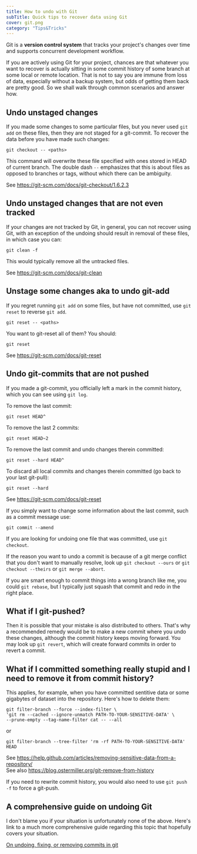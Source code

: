 ```yaml
---
title: How to undo with Git
subTitle: Quick tips to recover data using Git
cover: git.png
category: "Tips&Tricks"
---
```


Git is a **version control system** that tracks your project's changes over time and supports concurrent development workflow.

If you are actively using Git for your project, chances are that whatever you want to recover is actually sitting in some commit history of some branch at some local or remote location. That is not to say you are immune from loss of data, especially without a backup system, but odds of getting them back are pretty good. So we shall walk through common scenarios and answer how.

## Undo unstaged changes

If you made some changes to some particular files, but you never used `git add` on these files, then they are not staged for a git-commit. To recover the data before you have made such changes:

```
git checkout -- <paths>
```

This command will overwrite these file specified with ones stored in HEAD of current branch. The double dash `--` emphasizes that this is about files as opposed to branches or tags, without which there can be ambiguity.

See https://git-scm.com/docs/git-checkout/1.6.2.3

## Undo unstaged changes that are not even tracked

If your changes are not tracked by Git, in general, you can not recover using Git, with an exception of the undoing should result in removal of these files, in which case you can:

```
git clean -f
```
This would typically remove all the untracked files.

See https://git-scm.com/docs/git-clean

## Unstage some changes aka to undo git-add

If you regret running `git add` on some files, but have not committed, use `git reset` to reverse `git add`.

```
git reset -- <paths>
```

You want to git-reset all of them? You should:

```
git reset
```

See https://git-scm.com/docs/git-reset

## Undo git-commits that are not pushed

If you made a git-commit, you officially left a mark in the commit history, which you can see using `git log`.

To remove the last commit:

```
git reset HEAD^
```

To remove the last 2 commits:

```
git reset HEAD~2
```

To remove the last commit and undo changes therein committed:

```
git reset --hard HEAD^
```

To discard all local commits and changes therein committed (go back to your last git-pull):

```
git reset --hard
```

See https://git-scm.com/docs/git-reset

If you simply want to change some information about the last commit, such as a commit message use:

```
git commit --amend
```

If you are looking for undoing one file that was committed, use `git checkout`.

If the reason you want to undo a commit is because of a git merge conflict that you don't want to manually resolve, look up `git checkout --ours` or `git checkout --theirs` or `git merge --abort`.

If you are smart enough to commit things into a wrong branch like me, you could `git rebase`, but I typically just squash that commit and redo in the right place.

## What if I git-pushed?

Then it is possible that your mistake is also distributed to others. That's why a recommended remedy would be to make a new commit where you undo these changes, although the commit history keeps moving forward.
You may look up `git revert`, which will create forward commits in order to revert a commit.

## What if I committed something really stupid and I need to remove it from commit history?

This applies, for example, when you have committed sentitive data or some gigabytes of dataset into the repository. Here's how to delete them:

```
git filter-branch --force --index-filter \
'git rm --cached --ignore-unmatch PATH-TO-YOUR-SENSITIVE-DATA' \
--prune-empty --tag-name-filter cat -- --all
```

or

```
git filter-branch --tree-filter 'rm -rf PATH-TO-YOUR-SENSITIVE-DATA' HEAD
```

See https://help.github.com/articles/removing-sensitive-data-from-a-repository/  
See also https://blog.ostermiller.org/git-remove-from-history

If you need to rewrite commit history, you would also need to use `git push -f` to force a git-push.

## A comprehensive guide on undoing Git

I don't blame you if your situation is unfortunately none of the above. Here's link to a much more comprehensive guide regarding this topic that hopefully covers your situation.

[On undoing, fixing, or removing commits in git](https://sethrobertson.github.io/GitFixUm/fixup.html)
